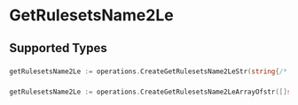 # GetRulesetsName2Le


## Supported Types

### 

```go
getRulesetsName2Le := operations.CreateGetRulesetsName2LeStr(string{/* values here */})
```

### 

```go
getRulesetsName2Le := operations.CreateGetRulesetsName2LeArrayOfstr([]string{/* values here */})
```

